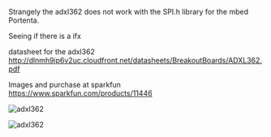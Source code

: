 Strangely the adxl362 does not work with the SPI.h library for the mbed Portenta. 

Seeing if there is a ifx


datasheet for the adxl362  http://dlnmh9ip6v2uc.cloudfront.net/datasheets/BreakoutBoards/ADXL362.pdf



Images and purchase at sparkfun  https://www.sparkfun.com/products/11446

![adxl362](https://cdn.sparkfun.com//assets/parts/7/2/9/8/11446-03a.jpg)

![adxl362](https://cdn.sparkfun.com//assets/parts/7/2/9/8/11446-04a.jpg)
